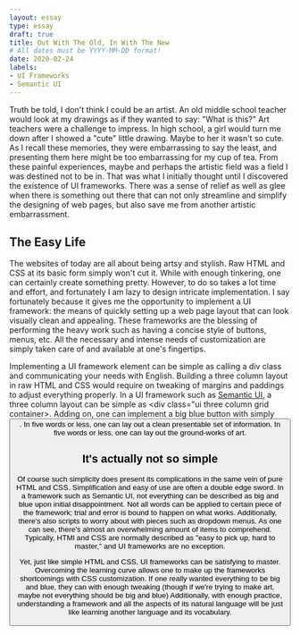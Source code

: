 ```yaml
---
layout: essay
type: essay
draft: true
title: Out With The Old, In With The New
# All dates must be YYYY-MM-DD format!
date: 2020-02-24
labels:
- UI Frameworks
- Semantic UI
---
```


Truth be told, I don't think I could be an artist.  An old middle school teacher would look at my drawings as if they wanted to say: "What is this?"  Art teachers were a challenge to impress.  In high school, a girl would turn me down after I showed a "cute" little drawing.  Maybe to her it wasn't so cute.  As I recall these memories, they were embarrassing to say the least, and presenting them here might be too embarrassing for my cup of tea. From these painful experiences, maybe and perhaps the artistic field was a field I was destined not to be in.  That was what I initially thought until I discovered the existence of UI frameworks.  There was a sense of relief as well as glee when there is something out there that can not only streamline and simplify the designing of web pages, but also save me from another artistic embarrassment. 

## The Easy Life

The websites of today are all about being artsy and stylish.  Raw HTML and CSS at its basic form simply won't cut it.  While with enough tinkering, one can certainly create something pretty.  However, to do so takes a lot time and effort, and fortunately I am lazy to design intricate implementation. I say fortunately because it gives me the opportunity to implement a UI framework: the means of quickly setting up a web page layout that can look visually clean and appealing.  These frameworks are the blessing of performing the heavy work such as having a concise style of buttons, menus, etc.  All the necessary and intense needs of customization are simply taken care of and available at one's fingertips.

Implementing a UI framework element can be simple as calling a div class and communicating your needs with English.  Building a three column layout in raw HTML and CSS would require on tweaking of margins and paddings to adjust everything properly.  In a UI framework such as [Semantic UI](https://semantic-ui.com/), a three column layout can be simple as <div class="ui three column grid container>. Adding on, one can implement a big blue button with simply <button class="ui big blue button">.  In five words or less, one can lay out a clean presentable set of information.  In five words or less, one can lay out the ground-works of art.

## It's actually not so simple

Of course such simplicity does present its complications in the same vein of pure HTML and CSS.  Simplification and easy of use are often a double edge sword.  In a framework such as Semantic UI, not everything can be described as big and blue upon initial disappointment.  Not all words can be applied to certain piece of the framework; trial and error is bound to happen on what works.  Additionally, there's also scripts to worry about with pieces such as dropdown menus.  As one can see, there's almost an overwhelming amount of items to comprehend.  Typically, HTMl and CSS are normally described as "easy to pick up, hard to master," and UI frameworks are no exception.

Yet, just like simple HTML and CSS, UI frameworks can be satisfying to master.  Overcoming the learning curve allows one to make up the frameworks shortcomings with CSS customization.  If one really wanted everything to be big and blue, they can with enough tweaking (though if we're trying to make art, maybe not everything should be big and blue)  Additionally, with enough practice, understanding a framework and all the aspects of its natural language will be just like learning another language and its vocabulary.








